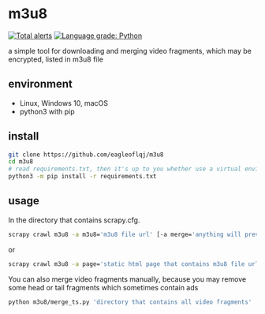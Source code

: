 # m3u8
[![Total alerts](https://img.shields.io/lgtm/alerts/g/eagleoflqj/m3u8.svg?logo=lgtm&logoWidth=18)](https://lgtm.com/projects/g/eagleoflqj/m3u8/alerts/)
[![Language grade: Python](https://img.shields.io/lgtm/grade/python/g/eagleoflqj/m3u8.svg?logo=lgtm&logoWidth=18)](https://lgtm.com/projects/g/eagleoflqj/m3u8/context:python)
  
a simple tool for downloading and merging video fragments, which may be encrypted, listed in m3u8 file
## environment
* Linux, Windows 10, macOS
* python3 with pip
## install
```sh
git clone https://github.com/eagleoflqj/m3u8
cd m3u8
# read requirements.txt, then it's up to you whether use a virtual environment or not
python3 -m pip install -r requirements.txt
```
## usage
In the directory that contains scrapy.cfg.
```bash
scrapy crawl m3u8 -a m3u8='m3u8 file url' [-a merge='anything will prevent spider from merging video fragments']
```
or
```bash
scrapy crawl m3u8 -a page='static html page that contains m3u8 file url'[-a merge=...]
```
You can also merge video fragments manually, because you may remove some head or tail fragments which sometimes contain ads
```bash
python m3u8/merge_ts.py 'directory that contains all video fragments'
```
